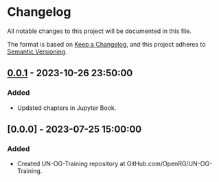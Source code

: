 # Changelog

All notable changes to this project will be documented in this file.

The format is based on [Keep a Changelog](https://keepachangelog.com/en/1.0.0/),
and this project adheres to [Semantic Versioning](https://semver.org/spec/v2.0.0.html).

## [0.0.1] - 2023-10-26 23:50:00

### Added

- Updated chapters in Jupyter Book.

## [0.0.0] - 2023-07-25 15:00:00

### Added

- Created UN-OG-Training repository at GitHub.com/OpenRG/UN-OG-Training.



[0.0.1]: https://github.com/OpenRG/UN-OG-Training/compare/v0.0.0...v0.0.1

